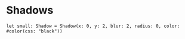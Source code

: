 # Shadows

```tokens
let small: Shadow = Shadow(x: 0, y: 2, blur: 2, radius: 0, color: #color(css: "black"))
```

